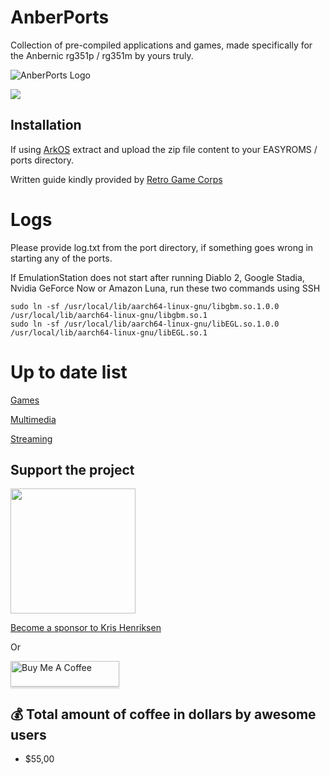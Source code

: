 # AnberPorts
Collection of pre-compiled applications and games, made specifically for the Anbernic rg351p / rg351m by yours truly.

![AnberPorts Logo](logo_AnberPorts_header.png)

[![](download.png)](https://github.com/krishenriksen/AnberPorts/releases/download/1.0.0/AnberPorts.zip)

## Installation

If using [ArkOS](https://github.com/christianhaitian/arkos) extract and upload the zip file content to your EASYROMS / ports directory.

Written guide kindly provided by [Retro Game Corps](https://retrogamecorps.com/2021/02/10/anberports-for-rg351-devices-diablo-ii-moonlight-stadia-and-more/)

# Logs
Please provide log.txt from the port directory, if something goes wrong in starting any of the ports.

If EmulationStation does not start after running Diablo 2, Google Stadia, Nvidia GeForce Now or Amazon Luna, run these two commands using SSH

```
sudo ln -sf /usr/local/lib/aarch64-linux-gnu/libgbm.so.1.0.0 /usr/local/lib/aarch64-linux-gnu/libgbm.so.1
sudo ln -sf /usr/local/lib/aarch64-linux-gnu/libEGL.so.1.0.0 /usr/local/lib/aarch64-linux-gnu/libEGL.so.1
```

# Up to date list

[Games](https://github.com/krishenriksen/AnberPorts/tree/master/AnberPorts/scripts/games)

[Multimedia](https://github.com/krishenriksen/AnberPorts/tree/master/AnberPorts/scripts/multimedia)

[Streaming](https://github.com/krishenriksen/AnberPorts/tree/master/AnberPorts/scripts/streaming)

## Support the project

[<img src="https://raw.githubusercontent.com/krishenriksen/AnberPorts/master/sponsor.png" width="200"/>](https://github.com/sponsors/krishenriksen)

[Become a sponsor to Kris Henriksen](https://github.com/sponsors/krishenriksen)

Or

<a href="https://www.paypal.me/krishenriksendk" target="_blank"><img src="https://www.buymeacoffee.com/assets/img/custom_images/orange_img.png" alt="Buy Me A Coffee" style="height: 41px !important;width: 174px !important;box-shadow: 0px 3px 2px 0px rgba(190, 190, 190, 0.5) !important;-webkit-box-shadow: 0px 3px 2px 0px rgba(190, 190, 190, 0.5) !important;" ></a>

## 💰 Total amount of coffee in dollars by awesome users

- $55,00